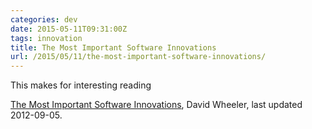 ```yaml
---
categories: dev
date: 2015-05-11T09:31:00Z
tags: innovation
title: The Most Important Software Innovations
url: /2015/05/11/the-most-important-software-innovations/
---
```


This makes for interesting reading

[The Most Important Software Innovations](http://www.dwheeler.com/innovation/innovation.html), David Wheeler, last updated 2012-09-05.
